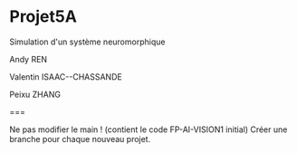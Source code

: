 # Projet5A
Simulation d'un système neuromorphique


Andy REN

Valentin ISAAC--CHASSANDE

Peixu ZHANG

===

Ne pas modifier le main ! (contient le code FP-AI-VISION1 initial)
Créer une branche pour chaque nouveau projet.
